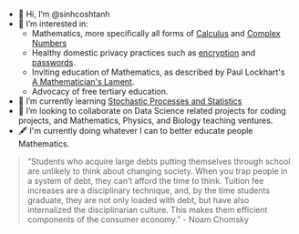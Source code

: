 - 👋 Hi, I’m @sinhcoshtanh
- 👀 I’m interested in:
    * Mathematics, more specifically all forms of [Calculus](https://en.wikipedia.org/wiki/Calculus) and [Complex Numbers](https://en.wikipedia.org/wiki/Complex_number)
    * Healthy domestic privacy practices such as [encryption](https://www.privacytools.io/) and [passwords](https://youtu.be/3NjQ9b3pgIg).
    * Inviting education of Mathematics, as described by Paul Lockhart's [A Mathematician's Lament](https://www.maa.org/external_archive/devlin/LockhartsLament.pdf).
    * Advocacy of free tertiary education.
- 🌱 I’m currently learning [Stochastic Processes and Statistics](https://study.unimelb.edu.au/find/courses/major/mathematics-and-statistics/what-will-i-study/#sample-plans)
- 💞️ I’m looking to collaborate on Data Science related projects for coding projects, and Mathematics, Physics, and Biology teaching ventures.
- :fountain_pen: I'm currently doing whatever I can to better educate people Mathematics. 

> “Students who acquire large debts putting themselves through school are unlikely to think about changing society. When you trap people in a system of debt, they can’t afford the time to think. Tuition fee increases are a disciplinary technique, and, by the time students graduate, they are not only loaded with debt, but have also internalized the disciplinarian culture. This makes them efficient components of the consumer economy.” - Noam Chomsky

<!---
sinhcoshtanh/sinhcoshtanh is a ✨ special ✨ repository because its `README.md` (this file) appears on your GitHub profile.
You can click the Preview link to take a look at your changes.
--->
